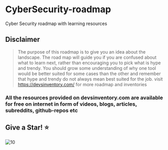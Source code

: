 # CyberSecurity-roadmap
Cyber Security roadmap with learning resources

## Disclaimer

> The purpose of this roadmap is to give you an idea about the landscape. The road map will guide you if you are confused about what to learn next, rather than encouraging you to pick what is hype and trendy. You should grow some understanding of why one tool would be better suited for some cases than the other and remember that hype and trendy do not always mean best suited for the job.
> visit https://devsinventory.com/ for more roadmap and inventories 

### All the resources provided on devsinventory.com are available for free on internet in form of videos, blogs, articles, subreddits, github-repos etc

## Give a Star! :star:
![10](https://github.com/anujtanwar24/CyberSecurity-roadmap/assets/91191433/5eb71571-b032-4c5c-9a62-242ae85852a8)





